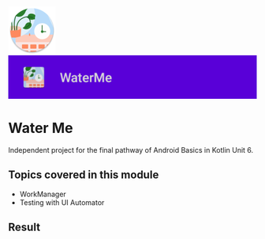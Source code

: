 ![ic_launcher_waterme](src/main/res/mipmap-xhdpi/ic_launcher_waterme_round.png?raw=true) ![ic_launcher_waterme](images/Screenshot_20220727_173238.png?raw=true)

# Water Me

Independent project for the final pathway of Android Basics in Kotlin Unit 6.

## Topics covered in this module

- WorkManager
- Testing with UI Automator

## Result
